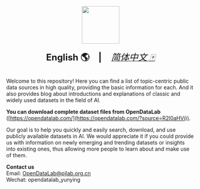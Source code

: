 <div align="center">
  <img src="https://mmbiz.qpic.cn/mmbiz_gif/7yjDpC9UfD5Fk0NBJ7dbXDia22rOZUkW96YCA68Gp4IBtguxRGoExUAj8tH5Qd8eibGpnQqjIGQ2P8eHgOibibyS1w/640?wx_fmt=gif&wxfrom=5&wx_lazy=1" height="100"/>
  <div>&nbsp;</div>
  <div align="center">
    <b><font size="5">English 🌎</font></b>
    <sup>
    </sup>
    &nbsp;&nbsp;&nbsp;&nbsp;
        <b><font size="5"> | </font></b>
    <sup>
    </sup>
    &nbsp;&nbsp;&nbsp;&nbsp;
      <a href="https://github.com/opendatalab/opendatalab-datasets/blob/main/introduction%20CN.md">
        <i><font size="5">简体中文 🀄</font></i>
      </a>
</div>
<div>&nbsp;</div>
</div>

Welcome to this repository! Here you can find a list of topic-centric public data sources in high quality, providing the basic information for each. And it also provides blog about introductions and explanations of classic and widely used datasets in the field of AI. 

**You can download complete dataset files from OpenDataLab** ([https://opendatalab.com/](https://opendatalab.com/?source=R2l0aHVi)). 

Our goal is to help you quickly and easily search, download, and use publicly available datasets in AI. We would appreciate it if you could provide us with information on newly emerging and trending datasets or insights into existing ones, thus allowing more people to learn about and make use of them.

**Contact us**  
Email: OpenDataLab@pjlab.org.cn  
Wechat: opendatalab_yunying

